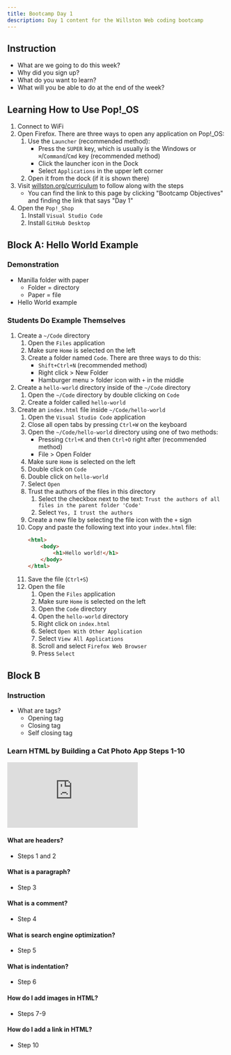 ```yaml
---
title: Bootcamp Day 1
description: Day 1 content for the Willston Web coding bootcamp
---
```


## Instruction

- What are we going to do this week?
- Why did you sign up?
- What do you want to learn?
- What will you be able to do at the end of the week?

## Learning How to Use Pop!_OS

1. Connect to WiFi
2. Open Firefox. There are three ways to open any application on Pop!_OS:
    1. Use the `Launcher` (recommended method):
        - Press the `SUPER` key, which is usually is the Windows or
           `⌘`/`Command`/`Cmd` key (recommended method)
        - Click the launcher icon in the Dock
        - Select `Applications` in the upper left corner
    2. Open it from the dock (if it is shown there)
3. Visit [willston.org/curriculum] to follow along with the steps
    - You can find the link to this page by clicking "Bootcamp Objectives" and
      finding the link that says "Day 1"
4. Open the `Pop!_Shop`
    1. Install `Visual Studio Code`
    2. Install `GitHub Desktop`

## Block A: Hello World Example

### Demonstration

- Manilla folder with paper
    - Folder = directory
    - Paper = file
- Hello World example

### Students Do Example Themselves

1. Create a `~/Code` directory
    1. Open the `Files` application
    2. Make sure `Home` is selected on the left
    3. Create a folder named `Code`. There are three ways to do this:
        - `Shift+Ctrl+N` (recommended method)
        - Right click > New Folder
        - Hamburger menu > folder icon with `+` in the middle
2. Create a `hello-world` directory inside of the `~/Code` directory
    1. Open the `~/Code` directory by double clicking on `Code`
    2. Create a folder called `hello-world`
3. Create an `index.html` file inside `~/Code/hello-world`
    1. Open the `Visual Studio Code` application
    3. Close all open tabs by pressing `Ctrl+W` on the keyboard
    4. Open the `~/Code/hello-world` directory using one of two methods:
        - Pressing `Ctrl+K` and then `Ctrl+O` right after (recommended method)
        - File > Open Folder
    5. Make sure `Home` is selected on the left
    6. Double click on `Code`
    7. Double click on `hello-world`
    8. Select `Open`
    9. Trust the authors of the files in this directory
        1. Select the checkbox next to the text: `Trust the authors of all files in the
           parent folder 'Code'`
        2. Select `Yes, I trust the authors`
    10. Create a new file by selecting the file icon with the `+` sign
    11. Copy and paste the following text into your `index.html` file:
        ```html
        <html>
            <body>
                <h1>Hello world!</h1>
            </body>
        </html>
        ```
    12. Save the file (`Ctrl+S`)
    13. Open the file
        1. Open the `Files` application
        2. Make sure `Home` is selected on the left
        3. Open the `Code` directory
        4. Open the `hello-world` directory
        5. Right click on `index.html`
        6. Select `Open With Other Application`
        7. Select `View All Applications`
        8. Scroll and select `Firefox Web Browser`
        9. Press `Select`

## Block B

### Instruction

- What are tags?
    - Opening tag
    - Closing tag
    - Self closing tag

### Learn HTML by Building a Cat Photo App Steps 1-10

<div class="youtube">
    <iframe src="https://www.youtube-nocookie.com/embed/000J78R6QUA" frameborder="0" allow="accelerometer; autoplay; clipboard-write; encrypted-media; gyroscope; picture-in-picture" allowfullscreen></iframe>
</div>

#### What are headers?

- Steps 1 and 2

#### What is a paragraph?

- Step 3

#### What is a comment?

- Step 4

#### What is search engine optimization?

- Step 5

#### What is indentation?

- Step 6

#### How do I add images in HTML?

- Steps 7-9

#### How do I add a link in HTML?

- Step 10

[willston.org/curriculum]: /
